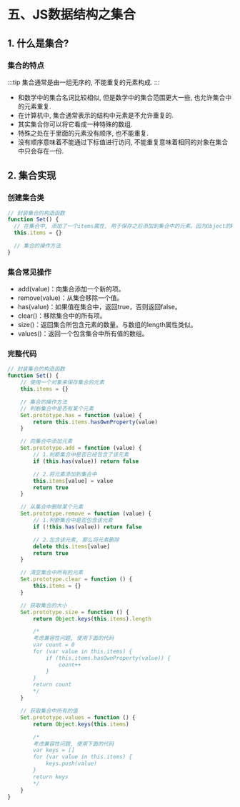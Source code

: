 # 五、JS数据结构之集合

## 1. 什么是集合?

### 集合的特点

:::tip
集合通常是由一组无序的, 不能重复的元素构成.
:::

- 和数学中的集合名词比较相似, 但是数学中的集合范围更大一些, 也允许集合中的元素重复.
- 在计算机中, 集合通常表示的结构中元素是不允许重复的.
- 其实集合你可以将它看成一种特殊的数组.
- 特殊之处在于里面的元素没有顺序, 也不能重复.
- 没有顺序意味着不能通过下标值进行访问, 不能重复意味着相同的对象在集合中只会存在一份.

## 2. 集合实现

### 创建集合类

```js
// 封装集合的构造函数
function Set() {
  // 在集合中, 添加了一个items属性, 用于保存之后添加到集合中的元素。因为Object的keys本身就是一个集合。
  this.items = {}

  // 集合的操作方法
}
```

### 集合常见操作

* add(value)：向集合添加一个新的项。
* remove(value)：从集合移除一个值。
* has(value)：如果值在集合中，返回true，否则返回false。
* clear()：移除集合中的所有项。
* size()：返回集合所包含元素的数量。与数组的length属性类似。
* values()：返回一个包含集合中所有值的数组。

### 完整代码

```js
// 封装集合的构造函数
function Set() {
    // 使用一个对象来保存集合的元素
    this.items = {}

    // 集合的操作方法
    // 判断集合中是否有某个元素
    Set.prototype.has = function (value) {
        return this.items.hasOwnProperty(value)
    }

    // 向集合中添加元素
    Set.prototype.add = function (value) {
        // 1.判断集合中是否已经包含了该元素
        if (this.has(value)) return false

        // 2.将元素添加到集合中
        this.items[value] = value
        return true
    }

    // 从集合中删除某个元素
    Set.prototype.remove = function (value) {
        // 1.判断集合中是否包含该元素
        if (!this.has(value)) return false

        // 2.包含该元素, 那么将元素删除
        delete this.items[value]
        return true
    }

    // 清空集合中所有的元素
    Set.prototype.clear = function () {
        this.items = {}
    }

    // 获取集合的大小
    Set.prototype.size = function () {
        return Object.keys(this.items).length

        /*
        考虑兼容性问题, 使用下面的代码
        var count = 0
        for (var value in this.items) {
            if (this.items.hasOwnProperty(value)) {
                count++
            }
        }
        return count
        */
    }

    // 获取集合中所有的值
    Set.prototype.values = function () {
        return Object.keys(this.items)

        /*
        考虑兼容性问题, 使用下面的代码
        var keys = []
        for (var value in this.items) {
            keys.push(value)
        }
        return keys
        */
    }
}
```
